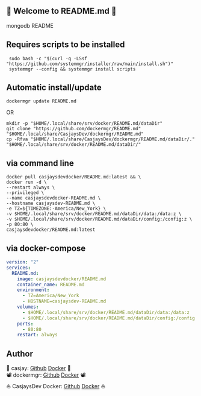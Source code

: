 ## 👋 Welcome to README.md 🚀  

mongodb README  
  
  
## Requires scripts to be installed  

```shell
 sudo bash -c "$(curl -q -LSsf "https://github.com/systemmgr/installer/raw/main/install.sh")"
 systemmgr --config && systemmgr install scripts  
```

## Automatic install/update  

```shell
dockermgr update README.md
```

OR

```shell
mkdir -p "$HOME/.local/share/srv/docker/README.md/dataDir"
git clone "https://github.com/dockermgr/README.md" "$HOME/.local/share/CasjaysDev/dockermgr/README.md"
cp -Rfva "$HOME/.local/share/CasjaysDev/dockermgr/README.md/dataDir/." "$HOME/.local/share/srv/docker/README.md/dataDir/"
```

## via command line  

```shell
docker pull casjaysdevdocker/README.md:latest && \
docker run -d \
--restart always \
--privileged \
--name casjaysdevdocker-README.md \
--hostname casjaysdev-README.md \
-e TZ=${TIMEZONE:-America/New_York} \
-v $HOME/.local/share/srv/docker/README.md/dataDir/data:/data:z \
-v $HOME/.local/share/srv/docker/README.md/dataDir/config:/config:z \
-p 80:80 \
casjaysdevdocker/README.md:latest
```

## via docker-compose  

```yaml
version: "2"
services:
  README.md:
    image: casjaysdevdocker/README.md
    container_name: README.md
    environment:
      - TZ=America/New_York
      - HOSTNAME=casjaysdev-README.md
    volumes:
      - $HOME/.local/share/srv/docker/README.md/dataDir/data:/data:z
      - $HOME/.local/share/srv/docker/README.md/dataDir/config:/config:z
    ports:
      - 80:80
    restart: always
```

## Author  

🤖 casjay: [Github](https://github.com/casjay) [Docker](https://hub.docker.com/r/casjay) 🤖  
📽  dockermgr: [Github](https://github.com/dockermgr) [Docker](https://hub.docker.com/r/dockermgr) 📽  
⛵ CasjaysDev Docker: [Github](https://github.com/casjaysdevdocker) [Docker](https://hub.docker.com/r/casjaysdevdocker) ⛵  
